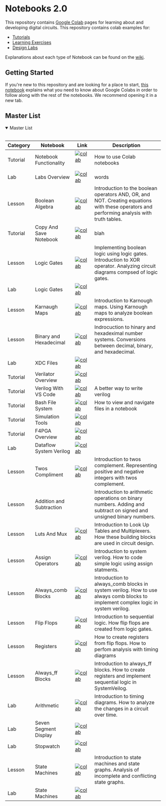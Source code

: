 # Notebooks 2.0<br>

This repository contains [Google Colab](https://colab.research.google.com/) pages for learning about and developing digital circuits.
This repository contains colab examples for:

* [Tutorials](./Tutorials/README.md)
* [Learning Exercises](./Exercises/README.md)
* [Design Labs](./Labs/README.md)

Explanations about each type of Notebook can be found on the [wiki](https://github.com/byuccl/digital_design_colab2/wiki).

## Getting Started <br>
If you're new to this repository and are looking for a place to start, [this notebook](https://colab.research.google.com/github/byuccl/digital_design_colab2/blob/master/Tutorials/notebook_functionality/notebook_functionality.ipynb) explains what you need to know about Google Colabs in order to follow along with the rest of the notebooks. We recommend opening it in a new tab.

## Master List
<details open>
<summary>Master List</summary>
<br>



|Category| Notebook| Link| Description
|---|---|---|---|
|Tutorial|Notebook Functionality|[![colab](https://colab.research.google.com/assets/colab-badge.svg)](https://colab.research.google.com/github/byuccl/digital_design_colab2/blob/master/Tutorials/notebook_functionality/notebook_functionality.ipynb)&nbsp;&nbsp;&nbsp;&nbsp;&nbsp;&nbsp;&nbsp;&nbsp;|How to use Colab notebooks|
|Lab|Labs Overview|[![colab](https://colab.research.google.com/assets/colab-badge.svg)](https://colab.research.google.com/github/byuccl/digital_design_colab2/blob/master/Labs/labs_overview/labs_overview.ipynb)|words|
|Lesson|Boolean Algebra| [![colab](https://colab.research.google.com/assets/colab-badge.svg)](https://colab.research.google.com/github/byuccl/digital_design_colab2/blob/master/Exercises/boolean_algebra/boolean_algebra.ipynb)|Introduction to the boolean operators AND, OR, and NOT. Creating equations with these operators and performing analysis with truth tables.|
|Tutorial|Copy And Save Notebook|[![colab](https://colab.research.google.com/assets/colab-badge.svg)](https://colab.research.google.com/github/byuccl/digital_design_colab2/blob/master/Tutorials/copy_and_save_notebook/copy_and_save_notebook.ipynb)|blah|
|Lesson|Logic Gates| [![colab](https://colab.research.google.com/assets/colab-badge.svg)](https://colab.research.google.com/github/byuccl/digital_design_colab2/blob/master/Exercises/gates/gates.ipynb)|Implementing boolean logic using logic gates. Introduction to XOR operator. Analyzing circuit diagrams compsed of logic gates.|
|Lab|Logic Gates|[![colab](https://colab.research.google.com/assets/colab-badge.svg)](https://colab.research.google.com/github/byuccl/digital_design_colab2/blob/master/Labs/gates_lab/gates_lab.ipynb)||
|Lesson|Karnaugh Maps| [![colab](https://colab.research.google.com/assets/colab-badge.svg)](https://colab.research.google.com/github/byuccl/digital_design_colab2/blob/master/Exercises/karnaugh_maps/karnaugh_maps.ipynb)|Introduction to Karnough maps. Using Karnough maps to analyze boolean expressions.|
|Lesson|Binary and Hexadecimal |[![colab](https://colab.research.google.com/assets/colab-badge.svg)](https://colab.research.google.com/github/byuccl/digital_design_colab2/blob/master/Exercises/binary_hex/binary_hex.ipynb)|Indrocuction to hinary and hexadeximal number systems. Conversions between decimal, binary, and hexadecimal.|
|Lab|XDC Files|[![colab](https://colab.research.google.com/assets/colab-badge.svg)](https://colab.research.google.com/github/byuccl/digital_design_colab2/blob/master/Labs/xdc_lab/xdc_lab.ipynb)||
|Tutorial|Verilator Overview|[![colab](https://colab.research.google.com/assets/colab-badge.svg)](https://colab.research.google.com/github/byuccl/digital_design_colab2/blob/master/Tutorials/verilator_overview/verilator_overview.ipynb)|
|Tutorial|Verilog With VS Code|[![colab](https://colab.research.google.com/assets/colab-badge.svg)](https://colab.research.google.com/github/byuccl/digital_design_colab2/blob/master/Tutorials/verilog_with_vs_code/verilog_with_vs_code.ipynb)|A better way to write verilog|
|Tutorial|Bash File System|[![colab](https://colab.research.google.com/assets/colab-badge.svg)](https://colab.research.google.com/github/byuccl/digital_design_colab2/blob/master/Tutorials/bash_file_system/bash_file_system.ipynb)|How to view and navigate files in a notebook|
|Tutorial|Simulation Tools|[![colab](https://colab.research.google.com/assets/colab-badge.svg)](https://colab.research.google.com/github/byuccl/digital_design_colab2/blob/master/Tutorials/using_simulation_tools/using_simulation_tools.ipynb)|
|Tutorial|F4PGA Overview|[![colab](https://colab.research.google.com/assets/colab-badge.svg)](https://colab.research.google.com/github/byuccl/digital_design_colab2blob/master/Tutorials/f4pga_overview/f4pga_overview.ipynb)|
|Lab|Dataflow System Verilog|[![colab](https://colab.research.google.com/assets/colab-badge.svg)](https://colab.research.google.com/github/byuccl/digital_design_colab2/blob/master/Labs/dataflow_lab/dataflow_lab.ipynb)||
|Lesson|Twos Compliment |[![colab](https://colab.research.google.com/assets/colab-badge.svg)](https://colab.research.google.com/github/byuccl/digital_design_colab2/blob/master/Exercises/twos_compliment/twos_compliment.ipynb)|Introduction to twos complement. Representing positive and negative integers with twos complement.|
|Lesson|Addition and Subtraction||Introduction to arithmetic operations on binary numbers. Adding and subtract on signed and unsigned binary numbers.|
|Lesson|Luts And Mux| [![colab](https://colab.research.google.com/assets/colab-badge.svg)](https://colab.research.google.com/github/byuccl/digital_design_colab2/blob/master/Exercises/luts_and_mux/luts_and_mux.ipynb)|Introduction to Look Up Tables and Multiplexers. How these building blocks are used in circuit design.|
|Lesson|Assign Operators| [![colab](https://colab.research.google.com/assets/colab-badge.svg)](https://colab.research.google.com/github/byuccl/digital_design_colab2/blob/master/Exercises/assign_operators/assign_operators.ipynb)|Introduction to system verilog. How to code simple logic using assign statments.|
|Lesson|Always_comb Blocks| [![colab](https://colab.research.google.com/assets/colab-badge.svg)](https://colab.research.google.com/github/byuccl/digital_design_colab2/blob/master/Exercises/always_comb/always_comb.ipynb)|Introduction to always_comb blocks in system verilog. How to use always comb blocks to implement complex logic in system verilog.|   
|Lesson|Flip Flops|[![colab](https://colab.research.google.com/assets/colab-badge.svg)](https://colab.research.google.com/github/byuccl/digital_design_colab2/blob/master/Exercises/flip_flops/flip_flops.ipynb)|Introduction to sequential logic. How flip flops are created from logic gates.|
|Lesson|Registers|[![colab](https://colab.research.google.com/assets/colab-badge.svg)](https://colab.research.google.com/github/byuccl/digital_design_colab2/blob/master/Exercises/registers/registers.ipynb)|How to create registers from flip flops. How to perfom analysis with timing diagrams|
|Lesson|Always_ff Blocks |[![colab](https://colab.research.google.com/assets/colab-badge.svg)](https://colab.research.google.com/github/byuccl/digital_design_colab2/blob/master/Exercises/always_ff/always_ff.ipynb)|Introduction to always_ff blocks. How to create registers and implement sequential logic in SystemVeilog.|
|Lab|Arithmetic|[![colab](https://colab.research.google.com/assets/colab-badge.svg)](https://colab.research.google.com/github/byuccl/digital_design_colab2/blob/master/Labs/arithmetic_lab/arithmetic_lab.ipynb)|Introduction to timing diagrams. How to analyze the changes in a circuit over time.|
|Lab|Seven Segment Display|[![colab](https://colab.research.google.com/assets/colab-badge.svg)](https://colab.research.google.com/github/byuccl/digital_design_colab2/blob/master/Labs/seven_segment_lab/seven_segment_lab.ipynb)||
|Lab|Stopwatch|[![colab](https://colab.research.google.com/assets/colab-badge.svg)](https://colab.research.google.com/github/byuccl/digital_design_colab2/blob/master/Labs/stopwatch_lab/stopwatch_lab.ipynb)||
|Lesson|State Machines |[![colab](https://colab.research.google.com/assets/colab-badge.svg)](https://colab.research.google.com/github/byuccl/digital_design_colab2/blob/master/Exercises/state_machines/state_machines.ipynb)|Introduction to state machines and state graphs. Analysis of incomplete and conflicting state graphs.|
|Lab|State Machines|[![colab](https://colab.research.google.com/assets/colab-badge.svg)](https://colab.research.google.com/github/byuccl/digital_design_colab2/blob/master/Labs/state_machine_lab/state_machine_lab.ipynb)||

</details>
